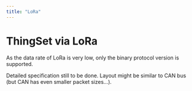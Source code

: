 ```yaml
---
title: "LoRa"
---
```


# ThingSet via LoRa

As the data rate of LoRa is very low, only the binary protocol version is supported.

Detailed specification still to be done. Layout might be similar to CAN bus (but CAN has even smaller packet sizes...).

